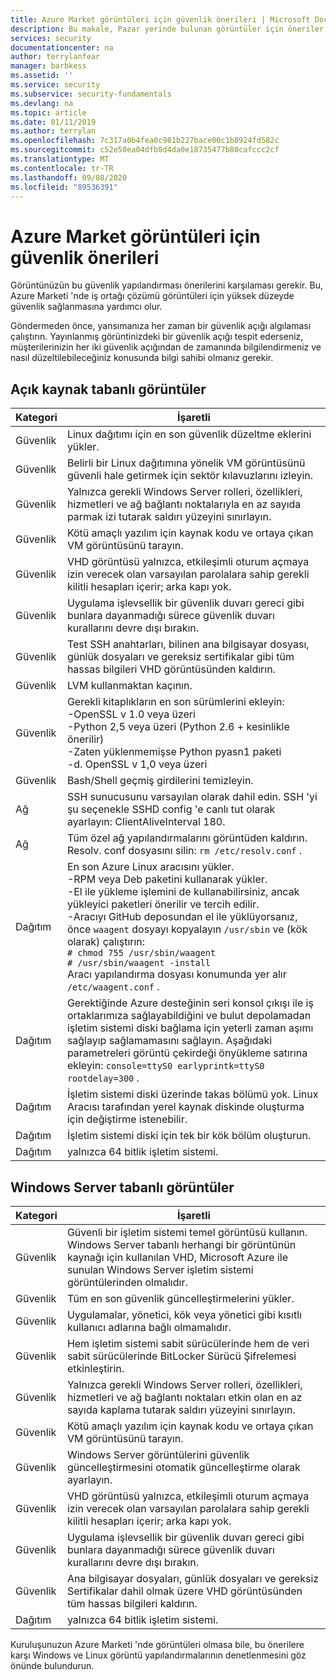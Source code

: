 ```yaml
---
title: Azure Market görüntüleri için güvenlik önerileri | Microsoft Docs
description: Bu makale, Pazar yerinde bulunan görüntüler için öneriler sağlar
services: security
documentationcenter: na
author: terrylanfear
manager: barbkess
ms.assetid: ''
ms.service: security
ms.subservice: security-fundamentals
ms.devlang: na
ms.topic: article
ms.date: 01/11/2019
ms.author: terrylan
ms.openlocfilehash: 7c317a0b4fea0c981b227bace00c1b8924fd582c
ms.sourcegitcommit: c52e50ea04dfb8d4da0e18735477b80cafccc2cf
ms.translationtype: MT
ms.contentlocale: tr-TR
ms.lasthandoff: 09/08/2020
ms.locfileid: "89536391"
---
```

# <a name="security-recommendations-for-azure-marketplace-images"></a>Azure Market görüntüleri için güvenlik önerileri

Görüntünüzün bu güvenlik yapılandırması önerilerini karşılaması gerekir. Bu, Azure Marketi 'nde iş ortağı çözümü görüntüleri için yüksek düzeyde güvenlik sağlanmasına yardımcı olur.

Göndermeden önce, yansımanıza her zaman bir güvenlik açığı algılaması çalıştırın. Yayınlanmış görüntinizdeki bir güvenlik açığı tespit ederseniz, müşterilerinizin her iki güvenlik açığından de zamanında bilgilendirmeniz ve nasıl düzeltilebileceğiniz konusunda bilgi sahibi olmanız gerekir.

## <a name="open-source-based-images"></a>Açık kaynak tabanlı görüntüler

| Kategori | İşaretli |
| -------- | ----- |
| Güvenlik                                                     | Linux dağıtımı için en son güvenlik düzeltme eklerini yükler.                                                                                                                                                                                                              |
| Güvenlik                                                     | Belirli bir Linux dağıtımına yönelik VM görüntüsünü güvenli hale getirmek için sektör kılavuzlarını izleyin.                                                                                                                                                                                     |
| Güvenlik                                                     | Yalnızca gerekli Windows Server rolleri, özellikleri, hizmetleri ve ağ bağlantı noktalarıyla en az sayıda parmak izi tutarak saldırı yüzeyini sınırlayın.                                                                                                                                               |
| Güvenlik                                                     | Kötü amaçlı yazılım için kaynak kodu ve ortaya çıkan VM görüntüsünü tarayın.                                                                                                                                                                                                                                   |
| Güvenlik                                                     | VHD görüntüsü yalnızca, etkileşimli oturum açmaya izin verecek olan varsayılan parolalara sahip gerekli kilitli hesapları içerir; arka kapı yok.                                                                                                                                           |
| Güvenlik                                                     | Uygulama işlevsellik bir güvenlik duvarı gereci gibi bunlara dayanmadığı sürece güvenlik duvarı kurallarını devre dışı bırakın.                                                                                                                                                                             |
| Güvenlik                                                     | Test SSH anahtarları, bilinen ana bilgisayar dosyası, günlük dosyaları ve gereksiz sertifikalar gibi tüm hassas bilgileri VHD görüntüsünden kaldırın.                                                                                                                                       |
| Güvenlik                                                     | LVM kullanmaktan kaçının.                                                                                                                                                                                                                                            |
| Güvenlik                                                     | Gerekli kitaplıkların en son sürümlerini ekleyin: </br> -OpenSSL v 1.0 veya üzeri </br> -Python 2,5 veya üzeri (Python 2.6 + kesinlikle önerilir) </br> -Zaten yüklenmemişse Python pyasn1 paketi </br> -d. OpenSSL v 1,0 veya üzeri                                                                |
| Güvenlik                                                     | Bash/Shell geçmiş girdilerini temizleyin.                                                                                                                                                                                                                                             |
| Ağ                                                   | SSH sunucusunu varsayılan olarak dahil edin. SSH 'yi şu seçenekle SSHD config 'e canlı tut olarak ayarlayın: ClientAliveInterval 180.                                                                                                                                                        |
| Ağ                                                   | Tüm özel ağ yapılandırmalarını görüntüden kaldırın. Resolv. conf dosyasını silin: `rm /etc/resolv.conf` .                                                                                                                                                                                |
| Dağıtım                                                   | En son Azure Linux aracısını yükler.</br> -RPM veya Deb paketini kullanarak yükler.  </br> -El ile yükleme işlemini de kullanabilirsiniz, ancak yükleyici paketleri önerilir ve tercih edilir. </br> -Aracıyı GitHub deposundan el ile yüklüyorsanız, önce `waagent` dosyayı kopyalayın `/usr/sbin` ve (kök olarak) çalıştırın: </br>`# chmod 755 /usr/sbin/waagent` </br>`# /usr/sbin/waagent -install` </br>Aracı yapılandırma dosyası konumunda yer alır `/etc/waagent.conf` . |
| Dağıtım                                                   | Gerektiğinde Azure desteğinin seri konsol çıkışı ile iş ortaklarımıza sağlayabildiğini ve bulut depolamadan işletim sistemi diski bağlama için yeterli zaman aşımı sağlayıp sağlamamasını sağlayın. Aşağıdaki parametreleri görüntü çekirdeği önyükleme satırına ekleyin: `console=ttyS0 earlyprintk=ttyS0 rootdelay=300` . |
| Dağıtım                                                   | İşletim sistemi diski üzerinde takas bölümü yok. Linux Aracısı tarafından yerel kaynak diskinde oluşturma için değiştirme istenebilir.         |
| Dağıtım                                                   | İşletim sistemi diski için tek bir kök bölüm oluşturun.      |
| Dağıtım                                                   | yalnızca 64 bitlik işletim sistemi.                                                                                                                                                                                                                                                          |

## <a name="windows-server-based-images"></a>Windows Server tabanlı görüntüler

| Kategori | İşaretli |
|--------- | ----- |
| Güvenlik                                                         | Güvenli bir işletim sistemi temel görüntüsü kullanın. Windows Server tabanlı herhangi bir görüntünün kaynağı için kullanılan VHD, Microsoft Azure ile sunulan Windows Server işletim sistemi görüntülerinden olmalıdır. |
| Güvenlik                                                         | Tüm en son güvenlik güncelleştirmelerini yükler.                                                                                                                                     |
| Güvenlik                                                         | Uygulamalar, yönetici, kök veya yönetici gibi kısıtlı kullanıcı adlarına bağlı olmamalıdır.                                                                |
| Güvenlik                                                         | Hem işletim sistemi sabit sürücülerinde hem de veri sabit sürücülerinde BitLocker Sürücü Şifrelemesi etkinleştirin.                                                             |
| Güvenlik                                                         | Yalnızca gerekli Windows Server rolleri, özellikleri, hizmetleri ve ağ bağlantı noktaları etkin olan en az sayıda kaplama tutarak saldırı yüzeyini sınırlayın.                         |
| Güvenlik                                                         | Kötü amaçlı yazılım için kaynak kodu ve ortaya çıkan VM görüntüsünü tarayın.                                                                                                                     |
| Güvenlik                                                         | Windows Server görüntülerini güvenlik güncelleştirmesini otomatik güncelleştirme olarak ayarlayın.                                                                                                                |
| Güvenlik                                                         | VHD görüntüsü yalnızca, etkileşimli oturum açmaya izin verecek olan varsayılan parolalara sahip gerekli kilitli hesapları içerir; arka kapı yok.                             |
| Güvenlik                                                         | Uygulama işlevsellik bir güvenlik duvarı gereci gibi bunlara dayanmadığı sürece güvenlik duvarı kurallarını devre dışı bırakın.                                                               |
| Güvenlik                                                         | Ana bilgisayar dosyaları, günlük dosyaları ve gereksiz Sertifikalar dahil olmak üzere VHD görüntüsünden tüm hassas bilgileri kaldırın.                                              |
| Dağıtım                                                       | yalnızca 64 bitlik işletim sistemi.                            |

Kuruluşunuzun Azure Marketi 'nde görüntüleri olmasa bile, bu önerilere karşı Windows ve Linux görüntü yapılandırmalarının denetlenmesini göz önünde bulundurun.

